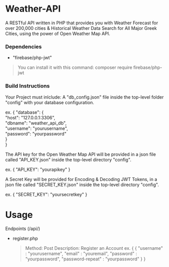 # Weather-API
A RESTful API written in PHP that provides you with Weather Forecast for over 200,000 cities &amp; Historical Weather Data Search for All Major Greek Cities, using the power of Open Weather Map API.

### Dependencies
 - "firebase/php-jwt"
 > You can install it with this command: composer require firebase/php-jwt

### Build Instructions
Your Project must inlclude:
A "db_config.json" file inside the top-level folder "config" with your database configuration.

ex.
{
    "database": {\
        "host": "127.0.0.1:3306",\
        "dbname": "weather_api_db",\
        "username": "yourusername",\
        "password": "yourpassword"\
    }\
}

The API key for the Open Weather Map API will be provided in a json file called "API_KEY.json" inside the top-level directory "config".

ex.
{
    "API_KEY": "yourapikey"
}

A Secret Key will be provided for Encoding & Decoding JWT Tokens, in a json file called "SECRET_KEY.json" inside the top-level directory "config".

ex.
{
    "SECRET_KEY": "yoursecretkey"
}

# Usage

Endpoints (/api/)
- register.php
  > Method: Post
  > Description: Register an Account
  ex. {
    {
        "username" : "yourusername",
        "email" : "youremail",
        "password" : "yourpassword",
        "password-repeat" : "yourpassword"
    }
  }